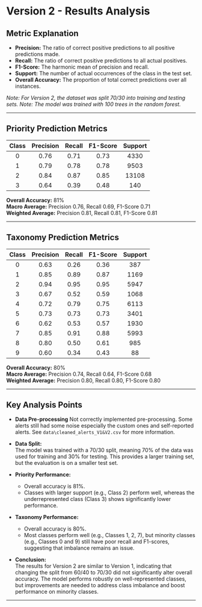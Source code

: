 # Version 2 - Results Analysis

## Metric Explanation

- **Precision:** The ratio of correct positive predictions to all positive predictions made.
- **Recall:** The ratio of correct positive predictions to all actual positives.
- **F1-Score:** The harmonic mean of precision and recall.
- **Support:** The number of actual occurrences of the class in the test set.
- **Overall Accuracy:** The proportion of total correct predictions over all instances.

*Note: For Version 2, the dataset was split 70/30 into training and testing sets.*
*Note: The model was trained with 100 trees in the random forest.*

---

## Priority Prediction Metrics

| Class | Precision | Recall | F1-Score | Support |
|:-----:|:---------:|:------:|:--------:|:-------:|
|   0   |   0.76    |  0.71  |   0.73   |  4330   |
|   1   |   0.79    |  0.78  |   0.78   |  9503   |
|   2   |   0.84    |  0.87  |   0.85   | 13108   |
|   3   |   0.64    |  0.39  |   0.48   |   140   |

**Overall Accuracy:** 81%  
**Macro Average:** Precision 0.76, Recall 0.69, F1-Score 0.71  
**Weighted Average:** Precision 0.81, Recall 0.81, F1-Score 0.81

---

## Taxonomy Prediction Metrics

| Class | Precision | Recall | F1-Score | Support |
|:-----:|:---------:|:------:|:--------:|:-------:|
|   0   |   0.63    |  0.26  |   0.36   |   387   |
|   1   |   0.85    |  0.89  |   0.87   |  1169   |
|   2   |   0.94    |  0.95  |   0.95   |  5947   |
|   3   |   0.67    |  0.52  |   0.59   |  1068   |
|   4   |   0.72    |  0.79  |   0.75   |  6113   |
|   5   |   0.73    |  0.73  |   0.73   |  3401   |
|   6   |   0.62    |  0.53  |   0.57   |  1930   |
|   7   |   0.85    |  0.91  |   0.88   |  5993   |
|   8   |   0.80    |  0.50  |   0.61   |   985   |
|   9   |   0.60    |  0.34  |   0.43   |    88   |

**Overall Accuracy:** 80%  
**Macro Average:** Precision 0.74, Recall 0.64, F1-Score 0.68  
**Weighted Average:** Precision 0.80, Recall 0.80, F1-Score 0.80

---

## Key Analysis Points

- **Data Pre-processing**
  Not correctly implemented pre-processing. Some alerts still had some noise especially the custom ones and self-reported alerts. 
  See `data\cleaned_alerts_V1&V2.csv` for more information.

- **Data Split:**  
  The model was trained with a 70/30 split, meaning 70% of the data was used for training and 30% for testing. This provides a larger training set, but the evaluation is on a smaller test set.

- **Priority Performance:**  
  - Overall accuracy is 81%.  
  - Classes with larger support (e.g., Class 2) perform well, whereas the underrepresented class (Class 3) shows significantly lower performance.

- **Taxonomy Performance:**  
  - Overall accuracy is 80%.  
  - Most classes perform well (e.g., Classes 1, 2, 7), but minority classes (e.g., Classes 0 and 9) still have poor recall and F1-scores, suggesting that imbalance remains an issue.

- **Conclusion:**  
  The results for Version 2 are similar to Version 1, indicating that changing the split from 60/40 to 70/30 did not significantly alter overall accuracy. The model performs robustly on well-represented classes, but improvements are needed to address class imbalance and boost performance on minority classes.

---